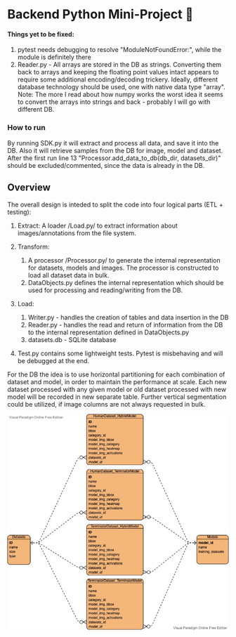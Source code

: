 # Backend Python Mini-Project 🦾

#### Things yet to be fixed: 
1. pytest needs debugging to resolve "ModuleNotFoundError:", while the module is definitely there
2. Reader.py - All arrays are stored in the DB as strings. Converting them back to arrays and keeping the floating point
values intact appears to require some additional encoding/decoding trickery. Ideally, different database technology should be used,
one with native data type "array". Note: The more I read about how numpy works the worst idea it seems to convert the arrays 
into strings and back - probably I will go with different DB.

### How to run

By running SDK.py it will extract and process all data, and save it into the DB. Also it will retrieve samples from the 
DB for image, model and dataset.  
After the first run line 13 "Processor.add_data_to_db(db_dir, datasets_dir)" should be excluded/commented, since the 
data is already in the DB.

## Overview
The overall design is inteded to split the code into four logical parts (ETL + testing):

1. Extract: A loader /Load.py/ to extract information about images/annotations from the file system.

2. Transform:
   1. A processor /Processor.py/ to generate the internal representation for datasets, models and images.
   The processor is constructed to load all dataset data in bulk. 
   2. DataObjects.py defines the internal representation which should be used for processing and reading/writing from the DB.

3. Load:
   1. Writer.py - handles the creation of tables and data insertion in the DB
   2. Reader.py - handles the read and return of information from the DB to the internal representation defined in DataObjects.py
   3. datasets.db - SQLite database

4. Test.py contains some lightweight tests. Pytest is misbehaving and will be debugged at the end.

For the DB the idea is to use horizontal partitioning for each combination of dataset and model, in order to maintain the performance at scale. 
Each new dataset processed with any given model or old dataset processed with new model will be recorded in
new separate table. Further vertical segmentation could be utilized, if image columns are not always requested in bulk.

![ERD](DB_ERD.jpg)